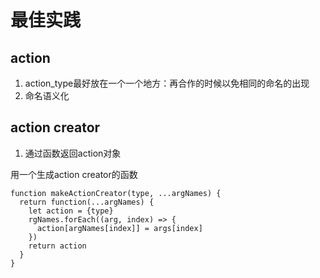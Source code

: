 # 最佳实践

## action

1. action_type最好放在一个一个地方：再合作的时候以免相同的命名的出现
2. 命名语义化

## action creator

1. 通过函数返回action对象

用一个生成action creator的函数
```
function makeActionCreator(type, ...argNames) {
  return function(...argNames) {
    let action = {type}
    rgNames.forEach((arg, index) => {
      action[argNames[index]] = args[index]
    })
    return action
  }
}
```